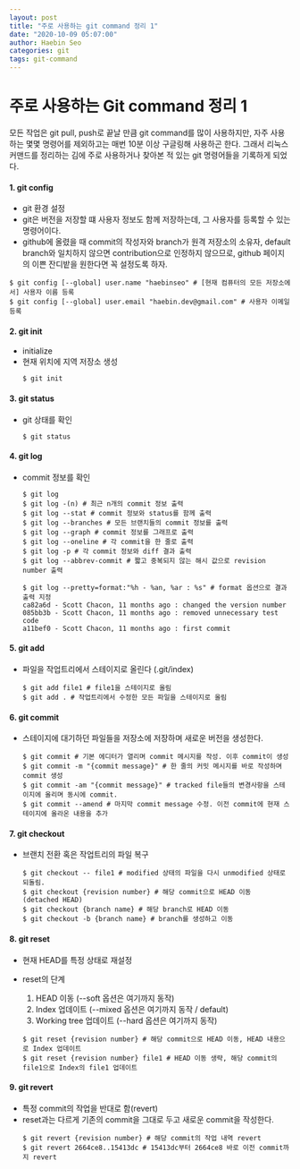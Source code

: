 ```yaml
---
layout: post
title: "주로 사용하는 git command 정리 1"
date: "2020-10-09 05:07:00"
author: Haebin Seo
categories: git
tags: git-command
---
```

# 주로 사용하는 Git command 정리 1

모든 작업은 git pull, push로 끝날 만큼 git command를 많이 사용하지만, 자주 사용하는 몇몇 명령어를 제외하고는 매번 10분 이상 구글링해 사용하곤 한다. 그래서 리눅스 커맨드를 정리하는 김에 주로 사용하거나 찾아본 적 있는 git 명령어들을 기록하게 되었다.

#### 1. git config
- git 환경 설정
- git은 버전을 저장할 떄 사용자 정보도 함께 저장하는데, 그 사용자를 등록할 수 있는 명령어이다.
- github에 올렸을 때 commit의 작성자와 branch가 원격 저장소의 소유자, default branch와 일치하지 않으면 contribution으로 인정하지 않으므로, github 페이지의 이쁜 잔디밭을 원한다면 꼭 설정도록 하자.
```shell
$ git config [--global] user.name "haebinseo" # [현재 컴퓨터의 모든 저장소에서] 사용자 이름 등록
$ git config [--global] user.email "haebin.dev@gmail.com" # 사용자 이메일 등록
```

#### 2. git init
- initialize
- 현재 위치에 지역 저장소 생성
  ```shell
  $ git init
  ```

#### 3. git status
- git 상태를 확인
  ```shell
  $ git status
  ```

#### 4. git log
- commit 정보를 확인
  ```shell
  $ git log
  $ git log -(n) # 최근 n개의 commit 정보 출력
  $ git log --stat # commit 정보와 status를 함께 출력
  $ git log --branches # 모든 브랜치들의 commit 정보를 출력
  $ git log --graph # commit 정보를 그래프로 출력
  $ git log --oneline # 각 commit을 한 줄로 출력
  $ git log -p # 각 commit 정보와 diff 결과 출력
  $ git log --abbrev-commit # 짧고 중복되지 않는 해시 값으로 revision number 출력

  $ git log --pretty=format:"%h - %an, %ar : %s" # format 옵션으로 결과 출력 지정
  ca82a6d - Scott Chacon, 11 months ago : changed the version number
  085bb3b - Scott Chacon, 11 months ago : removed unnecessary test code
  a11bef0 - Scott Chacon, 11 months ago : first commit
  ```

#### 5. git add
- 파일을 작업트리에서 스테이지로 올린다 (.git/index)
  ```shell
  $ git add file1 # file1을 스테이지로 올림
  $ git add . # 작업트리에서 수정한 모든 파일을 스테이지로 올림
  ```

#### 6. git commit
- 스테이지에 대기하던 파일들을 저장소에 저장하며 새로운 버전을 생성한다.
  ```shell
  $ git commit # 기본 에디터가 열리며 commit 메시지를 작성. 이후 commit이 생성
  $ git commit -m "{commit message}" # 한 줄의 커밋 메시지를 바로 작성하며 commit 생성
  $ git commit -am "{commit message}" # tracked file들의 변경사항을 스테이지에 올리며 동시에 commit. 
  $ git commit --amend # 마지막 commit message 수정. 이전 commit에 현재 스테이지에 올라온 내용을 추가
  ```

#### 7. git checkout
- 브랜치 전환 혹은 작업트리의 파일 복구
  ```shell
  $ git checkout -- file1 # modified 상태의 파일을 다시 unmodified 상태로 되돌림. 
  $ git checkout {revision number} # 해당 commit으로 HEAD 이동 (detached HEAD)
  $ git checkout {branch name} # 해당 branch로 HEAD 이동
  $ git checkout -b {branch name} # branch를 생성하고 이동
  ```

#### 8. git reset
- 현재 HEAD를 특정 상태로 재설정
- reset의 단계
  1. HEAD 이동 (--soft 옵션은 여기까지 동작)
  2. Index 업데이트 (--mixed 옵션은 여기까지 동작 / default)
  3. Working tree 업데이트 (--hard 옵션은 여기까지 동작)
  
  ```shell
  $ git reset {revision number} # 해당 commit으로 HEAD 이동, HEAD 내용으로 Index 업데이트
  $ git reset {revision number} file1 # HEAD 이동 생략, 해당 commit의 file1으로 Index의 file1 업데이트
  ```

#### 9. git revert
- 특정 commit의 작업을 반대로 함(revert)
- reset과는 다르게 기존의 commit을 그대로 두고 새로운 commit을 작성한다.
  ```shell
  $ git revert {revision number} # 해당 commit의 작업 내역 revert
  $ git revert 2664ce8..15413dc # 15413dc부터 2664ce8 바로 이전 commit까지 revert
  ```
